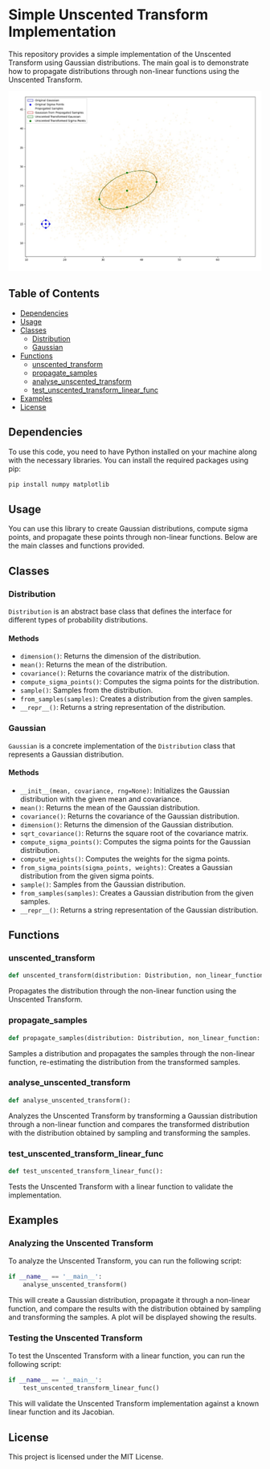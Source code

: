 # Simple Unscented Transform Implementation

This repository provides a simple implementation of the Unscented Transform using Gaussian distributions. The main goal is to demonstrate how to propagate distributions through non-linear functions using the Unscented Transform.

![Unscented Transform](unscented_transform.jpg)

## Table of Contents

- [Dependencies](#dependencies)
- [Usage](#usage)
- [Classes](#classes)
  - [Distribution](#distribution)
  - [Gaussian](#gaussian)
- [Functions](#functions)
  - [unscented_transform](#unscented_transform)
  - [propagate_samples](#propagate_samples)
  - [analyse_unscented_transform](#analyse_unscented_transform)
  - [test_unscented_transform_linear_func](#test_unscented_transform_linear_func)
- [Examples](#examples)
- [License](#license)

## Dependencies

To use this code, you need to have Python installed on your machine along with the necessary libraries. You can install the required packages using pip:

```bash
pip install numpy matplotlib
```

## Usage

You can use this library to create Gaussian distributions, compute sigma points, and propagate these points through non-linear functions. Below are the main classes and functions provided.

## Classes

### Distribution

`Distribution` is an abstract base class that defines the interface for different types of probability distributions.

#### Methods

- `dimension()`: Returns the dimension of the distribution.
- `mean()`: Returns the mean of the distribution.
- `covariance()`: Returns the covariance matrix of the distribution.
- `compute_sigma_points()`: Computes the sigma points for the distribution.
- `sample()`: Samples from the distribution.
- `from_samples(samples)`: Creates a distribution from the given samples.
- `__repr__()`: Returns a string representation of the distribution.

### Gaussian

`Gaussian` is a concrete implementation of the `Distribution` class that represents a Gaussian distribution.

#### Methods

- `__init__(mean, covariance, rng=None)`: Initializes the Gaussian distribution with the given mean and covariance.
- `mean()`: Returns the mean of the Gaussian distribution.
- `covariance()`: Returns the covariance of the Gaussian distribution.
- `dimension()`: Returns the dimension of the Gaussian distribution.
- `sqrt_covariance()`: Returns the square root of the covariance matrix.
- `compute_sigma_points()`: Computes the sigma points for the Gaussian distribution.
- `compute_weights()`: Computes the weights for the sigma points.
- `from_sigma_points(sigma_points, weights)`: Creates a Gaussian distribution from the given sigma points.
- `sample()`: Samples from the Gaussian distribution.
- `from_samples(samples)`: Creates a Gaussian distribution from the given samples.
- `__repr__()`: Returns a string representation of the Gaussian distribution.

## Functions

### unscented_transform

```python
def unscented_transform(distribution: Distribution, non_linear_function: Callable) -> Distribution:
```

Propagates the distribution through the non-linear function using the Unscented Transform.

### propagate_samples

```python
def propagate_samples(distribution: Distribution, non_linear_function: Callable, num_samples: int) -> Distribution:
```

Samples a distribution and propagates the samples through the non-linear function, re-estimating the distribution from the transformed samples.

### analyse_unscented_transform

```python
def analyse_unscented_transform():
```

Analyzes the Unscented Transform by transforming a Gaussian distribution through a non-linear function and compares the transformed distribution with the distribution obtained by sampling and transforming the samples.

### test_unscented_transform_linear_func

```python
def test_unscented_transform_linear_func():
```

Tests the Unscented Transform with a linear function to validate the implementation.

## Examples

### Analyzing the Unscented Transform

To analyze the Unscented Transform, you can run the following script:

```python
if __name__ == '__main__':
    analyse_unscented_transform()
```

This will create a Gaussian distribution, propagate it through a non-linear function, and compare the results with the distribution obtained by sampling and transforming the samples. A plot will be displayed showing the results.

### Testing the Unscented Transform

To test the Unscented Transform with a linear function, you can run the following script:

```python
if __name__ == '__main__':
    test_unscented_transform_linear_func()
```

This will validate the Unscented Transform implementation against a known linear function and its Jacobian.

## License

This project is licensed under the MIT License.
